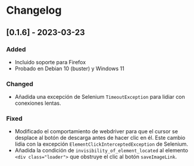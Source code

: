 # Changelog

## [0.1.6] - 2023-03-23

### Added

- Incluido soporte para Firefox
- Probado en Debian 10 (buster) y Windows 11

### Changed

- Añadida una excepción de Selenium `TimeoutException` para lidiar con conexiones lentas.

### Fixed

- Modificado el comportamiento de webdriver para que el cursor se desplace al botón de descarga antes de hacer clic en él. Este cambio lidia con la excepción `ElementClickInterceptedException` de Selenium.
- Añadida la condición de `invisibility_of_element_located` al elemento `<div class="loader">` que obstruye el clic al botón `saveImageLink`.